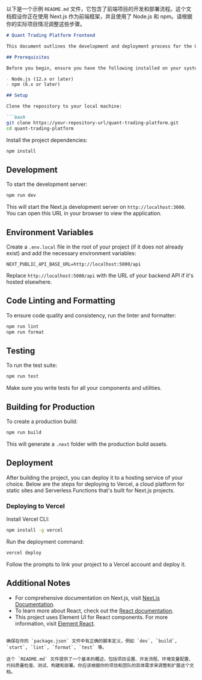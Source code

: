 以下是一个示例 `README.md` 文件，它包含了前端项目的开发和部署流程。这个文档假设你正在使用 Next.js 作为前端框架，并且使用了 Node.js 和 npm。请根据你的实际项目情况调整这些步骤。

```markdown
# Quant Trading Platform Frontend

This document outlines the development and deployment process for the Quant Trading Platform frontend application.

## Prerequisites

Before you begin, ensure you have the following installed on your system:

- Node.js (12.x or later)
- npm (6.x or later)

## Setup

Clone the repository to your local machine:

```bash
git clone https://your-repository-url/quant-trading-platform.git
cd quant-trading-platform
```

Install the project dependencies:

```bash
npm install
```

## Development

To start the development server:

```bash
npm run dev
```

This will start the Next.js development server on `http://localhost:3000`. You can open this URL in your browser to view the application.

## Environment Variables

Create a `.env.local` file in the root of your project (if it does not already exist) and add the necessary environment variables:

```env
NEXT_PUBLIC_API_BASE_URL=http://localhost:5000/api
```

Replace `http://localhost:5000/api` with the URL of your backend API if it's hosted elsewhere.

## Code Linting and Formatting

To ensure code quality and consistency, run the linter and formatter:

```bash
npm run lint
npm run format
```

## Testing

To run the test suite:

```bash
npm run test
```

Make sure you write tests for all your components and utilities.

## Building for Production

To create a production build:

```bash
npm run build
```

This will generate a `.next` folder with the production build assets.

## Deployment

After building the project, you can deploy it to a hosting service of your choice. Below are the steps for deploying to Vercel, a cloud platform for static sites and Serverless Functions that's built for Next.js projects.

### Deploying to Vercel

Install Vercel CLI:

```bash
npm install -g vercel
```

Run the deployment command:

```bash
vercel deploy
```

Follow the prompts to link your project to a Vercel account and deploy it.

## Additional Notes

- For comprehensive documentation on Next.js, visit [Next.js Documentation](https://nextjs.org/docs).
- To learn more about React, check out the [React documentation](https://reactjs.org/).
- This project uses Element UI for React components. For more information, visit [Element React](https://elemefe.github.io/element-react/).

```

确保在你的 `package.json` 文件中有正确的脚本定义，例如 `dev`, `build`, `start`, `lint`, `format`, `test` 等。

这个 `README.md` 文件提供了一个基本的概述，包括项目设置、开发流程、环境变量配置、代码质量检查、测试、构建和部署。你应该根据你的项目和团队的具体需求来调整和扩展这个文档。